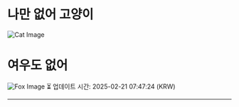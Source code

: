 
# 나만 없어 고양이

![Cat Image](https://cdn2.thecatapi.com/images/dj7.jpg)

# 여우도 없어
![Fox Image](https://randomfox.ca/images/102.jpg)
⏳ 업데이트 시간: 2025-02-21 07:47:24 (KRW)

---
